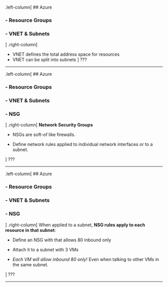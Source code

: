 .left-column[
    ## Azure
### - Resource Groups
### - VNET & Subnets
]
.right-column[
* VNET defines the total address space for resources
* VNET can be split into subnets
]
???

---

.left-column[
    ## Azure
### - Resource Groups
### - VNET & Subnets
### - NSG
]
.right-column[
**Network Security Groups**

* NSGs are soft-of like firewalls.

* Define network rules applied to individual network interfaces or to a subnet.

]
???

---

.left-column[
    ## Azure
### - Resource Groups
### - VNET & Subnets
### - NSG
]
.right-column[
When applied to a subnet, **NSG rules apply to each resource in that subnet**:

* Define an NSG with that allows 80 inbound only

* Attach it to a subnet with 3 VMs

* *Each VM will allow inbound 80 only*! Even when talking to other VMs in the same subnet.

]
???

---